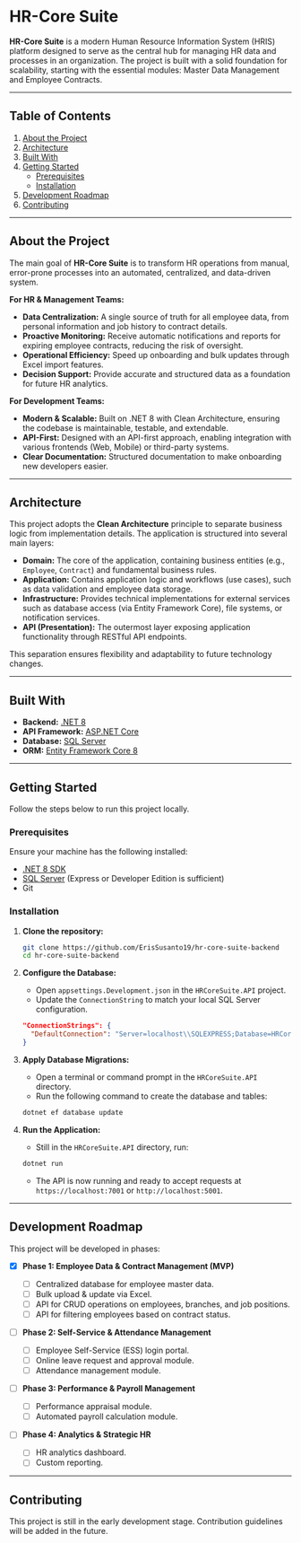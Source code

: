 # HR-Core Suite

**HR-Core Suite** is a modern Human Resource Information System (HRIS) platform designed to serve as the central hub for managing HR data and processes in an organization. The project is built with a solid foundation for scalability, starting with the essential modules: Master Data Management and Employee Contracts.

---

## Table of Contents

1. [About the Project](#about-the-project)
2. [Architecture](#architecture)
3. [Built With](#built-with)
4. [Getting Started](#getting-started)
   * [Prerequisites](#prerequisites)
   * [Installation](#installation)
5. [Development Roadmap](#development-roadmap)
6. [Contributing](#contributing)

---

## About the Project

The main goal of **HR-Core Suite** is to transform HR operations from manual, error-prone processes into an automated, centralized, and data-driven system.

**For HR & Management Teams:**

* **Data Centralization:** A single source of truth for all employee data, from personal information and job history to contract details.
* **Proactive Monitoring:** Receive automatic notifications and reports for expiring employee contracts, reducing the risk of oversight.
* **Operational Efficiency:** Speed up onboarding and bulk updates through Excel import features.
* **Decision Support:** Provide accurate and structured data as a foundation for future HR analytics.

**For Development Teams:**

* **Modern & Scalable:** Built on .NET 8 with Clean Architecture, ensuring the codebase is maintainable, testable, and extendable.
* **API-First:** Designed with an API-first approach, enabling integration with various frontends (Web, Mobile) or third-party systems.
* **Clear Documentation:** Structured documentation to make onboarding new developers easier.

---

## Architecture

This project adopts the **Clean Architecture** principle to separate business logic from implementation details. The application is structured into several main layers:

* **Domain:** The core of the application, containing business entities (e.g., `Employee`, `Contract`) and fundamental business rules.
* **Application:** Contains application logic and workflows (use cases), such as data validation and employee data storage.
* **Infrastructure:** Provides technical implementations for external services such as database access (via Entity Framework Core), file systems, or notification services.
* **API (Presentation):** The outermost layer exposing application functionality through RESTful API endpoints.

This separation ensures flexibility and adaptability to future technology changes.

---

## Built With

* **Backend:** [.NET 8](https://dotnet.microsoft.com/en-us/)
* **API Framework:** [ASP.NET Core](https://dotnet.microsoft.com/en-us/apps/aspnet)
* **Database:** [SQL Server](https://www.microsoft.com/en-us/sql-server)
* **ORM:** [Entity Framework Core 8](https://docs.microsoft.com/en-us/ef/core/)

---

## Getting Started

Follow the steps below to run this project locally.

### Prerequisites

Ensure your machine has the following installed:

* [.NET 8 SDK](https://dotnet.microsoft.com/en-us/download/dotnet/8.0)
* [SQL Server](https://www.microsoft.com/en-us/sql-server/sql-server-downloads) (Express or Developer Edition is sufficient)
* Git

### Installation

1. **Clone the repository:**

   ```bash
   git clone https://github.com/ErisSusanto19/hr-core-suite-backend
   cd hr-core-suite-backend
   ```

2. **Configure the Database:**

   * Open `appsettings.Development.json` in the `HRCoreSuite.API` project.
   * Update the `ConnectionString` to match your local SQL Server configuration.

   ```json
   "ConnectionStrings": {
     "DefaultConnection": "Server=localhost\\SQLEXPRESS;Database=HRCoreSuiteDB;Trusted_Connection=True;MultipleActiveResultSets=true;TrustServerCertificate=true"
   }
   ```

3. **Apply Database Migrations:**

   * Open a terminal or command prompt in the `HRCoreSuite.API` directory.
   * Run the following command to create the database and tables:

   ```bash
   dotnet ef database update
   ```

4. **Run the Application:**

   * Still in the `HRCoreSuite.API` directory, run:

   ```bash
   dotnet run
   ```

   * The API is now running and ready to accept requests at `https://localhost:7001` or `http://localhost:5001`.

---

## Development Roadmap

This project will be developed in phases:

* [x] **Phase 1: Employee Data & Contract Management (MVP)**

  * [ ] Centralized database for employee master data.
  * [ ] Bulk upload & update via Excel.
  * [ ] API for CRUD operations on employees, branches, and job positions.
  * [ ] API for filtering employees based on contract status.

* [ ] **Phase 2: Self-Service & Attendance Management**

  * [ ] Employee Self-Service (ESS) login portal.
  * [ ] Online leave request and approval module.
  * [ ] Attendance management module.

* [ ] **Phase 3: Performance & Payroll Management**

  * [ ] Performance appraisal module.
  * [ ] Automated payroll calculation module.

* [ ] **Phase 4: Analytics & Strategic HR**

  * [ ] HR analytics dashboard.
  * [ ] Custom reporting.

---

## Contributing

This project is still in the early development stage. Contribution guidelines will be added in the future.
